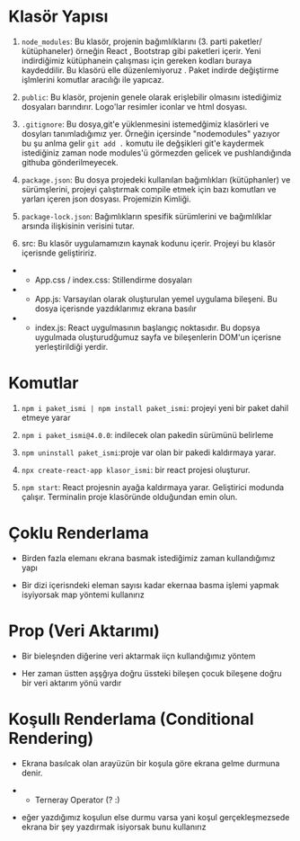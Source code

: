 # Klasör Yapısı

1. `node_modules`: Bu klasör, projenin bağımlılklarını (3. parti paketler/ kütüphaneler) örneğin React , Bootstrap gibi paketleri içerir. Yeni indirdiğimiz kütüphanein çalışması için gereken kodları buraya kaydeddilir. Bu klasörü elle düzenlemiyoruz . Paket indirde değiştirme işlmlerini komutlar aracılığı ile yapıcaz.

2. `public`: Bu klasör, projenin genele olarak erişlebilir olmasını istediğimiz dosyaları barındırır. Logo'lar resimler iconlar ve html dosyası.

3. `.gitignore`: Bu dosya,git'e yüklenmesini istemedğimiz klasörleri ve dosyları tanımladığımız yer. Örneğin içersinde "nodemodules" yazıyor bu şu anlma gelir `git add .` komutu ile değşikleri git'e kaydermek istediğiniz zaman node modules'ü görmezden gelicek ve pushlandığında githuba gönderilmeyecek.

4. `package.json`: Bu dosya projedeki kullanılan bağımlıkları (kütüphanler) ve sürümşlerini, projeyi çalıştırmak compile etmek için bazı komutları ve yarları içeren json dosyası. Projemizin Kimliği.

5. `package-lock.json`: Bağımlıkların spesifik sürümlerini ve bağımlılklar arsında ilişkisinin verisini tutar.

6. src: Bu klasör uygulamamızın kaynak kodunu içerir. Projeyi bu klasör içerisnde geliştiririz.

- - App.css / index.css: Stillendirme dosyaları

- - App.js: Varsayılan olarak oluşturulan yemel uygulama bileşeni. Bu dosya içerisnde yazdıklarımız ekrana basılır

- - index.js: React uygulmasının başlangıç noktasıdır. Bu dopsya uygulmada oluşturudğumuz sayfa ve bileşenlerin DOM'un içerisne yerleştirildiği yerdir.

# Komutlar

1. `npm i paket_ismi | npm install paket_ismi`: projeyi yeni bir paket dahil etmeye yarar

2. `npm i paket_ismi@4.0.0`: indilecek olan pakedin sürümünü belirleme

3. `npm uninstall paket_ismi`:proje var olan bir pakedi kaldırmaya yarar.

4. `npx create-react-app klasor_ismi`: bir react projesi oluşturur.

5. `npm start`: React projesnin ayağa kaldırmaya yarar. Geliştirici modunda çalışır. Terminalin proje klasöründe olduğundan emin olun.

# Çoklu Renderlama

- Birden fazla elemanı ekrana basmak istediğimiz zaman kullandığımız yapı

- Bir dizi içerisndeki eleman sayısı kadar ekernaa basma işlemi yapmak isyiyorsak map yöntemi kullanırız

# Prop (Veri Aktarımı)

- Bir bieleşnden diğerine veri aktarmak iiçn kullandığımız yöntem

- Her zaman üstten aşşğıya doğru üssteki bileşen çocuk bileşene doğru bir veri aktarım yönü vardır

# Koşullı Renderlama (Conditional Rendering)

- Ekrana basılcak olan arayüzün bir koşula göre ekrana gelme durmuna denir.

- - Terneray Operator (? :)
- eğer yazdığımız koşulun else durmu varsa yani koşul gerçekleşmezsede ekrana bir şey yazdırmak isiyorsak bunu kullanırız
